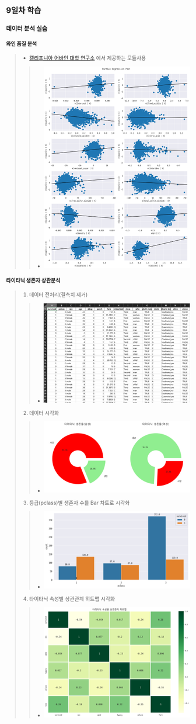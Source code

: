 ## 9일차 학습

### 데이터 분석 실습

#### 와인 품질 분석
> - [캘리포니아 어바인 대학 연구소](https://archive.ics.uci.edu/dataset/186/wine+quality) 에서 제공하는 모듈사용
>> - ![시각화](https://github.com/LegdayDev/BigData-Analysis/blob/master/day10/images/ba18.png)

#### 타이타닉 생존자 상관분석
> 1. 데이터 전처리(결측치 제거)
>> - ![데이터전처리](https://github.com/LegdayDev/BigData-Analysis/blob/master/day10/images/ba19.png)
> 2. 데이터 시각화
>> - ![데이터시각화](https://github.com/LegdayDev/BigData-Analysis/blob/master/day10/images/ba20.png)
> 3. 등급(pclass)별 생존자 수를 Bar 차트로 시각화
>> - ![Bar차트](https://github.com/LegdayDev/BigData-Analysis/blob/master/day10/images/ba21.png)
> 4. 타이타닉 속성별 상관관계 히트맵 시각화
>> - ![히트맵](https://github.com/LegdayDev/BigData-Analysis/blob/master/day10/images/ba22.png)